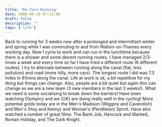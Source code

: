 ```yaml
---
title: 'Re-Turn-Running'
date: 2008-08-19 07:11:09
draft: false
description: ""
tags: ['life']
---
```


Back to running for 3 weeks now after a prolonged and intermittant winter and spring while I was commuting to and from Walton-on-Thames every working day. Now I cycle to work and can run in the lunchtime because there is a shower and some decent running routes. I have managed 2/3-times a week and every time so far I have tried a different route (6 different routes). I try to alternate between running along the canal (flat, less pollution) and road (more hilly, more cars). The longest route I did was 7.3 miles in 61mins along the canal. Life at work is ok, a bit repetitive for my liking but things can change. Also, people are a bit quiet but again this can change as we are a new team (3 new members in the last 3 weeks!). What we need is some socialising to break down the barriers! Have been watching Olympics and we (UK) are doing really well in the cycling! More potential golds today are in the Men's Madison (Wiggins and Cavendish) and Men's (Hoy and Kenny) and Woman's (Pendleton) Sprint. Have also watched a number of great films: The Bank Job, Hancock and Wanted, Roman Holiday, and The Dark Knight.